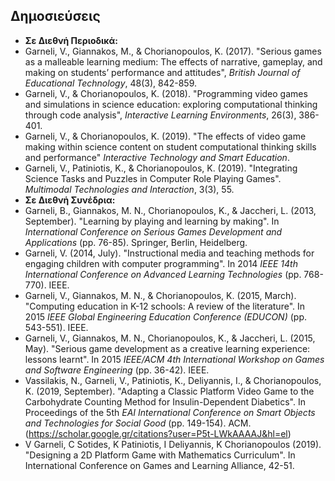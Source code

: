 ## Δημοσιεύσεις
* **Σε Διεθνή Περιοδικά:**
* Garneli, V., Giannakos, M., & Chorianopoulos, K. (2017). "Serious games as a
malleable learning medium: The effects of narrative, gameplay, and making on
students’ performance and attitudes", _British Journal of Educational
Technology_, 48(3), 842-859.
* Garneli, V., & Chorianopoulos, K. (2018). "Programming video games and
simulations in science education: exploring computational thinking through code
analysis",  _Interactive Learning Environments_, 26(3), 386-401.
* Garneli, V., & Chorianopoulos, K. (2019). "The effects of video game making
within science content on student computational thinking skills and performance"
_Interactive Technology and Smart Education_.
* Garneli, V., Patiniotis, K., & Chorianopoulos, K. (2019). "Integrating Science
Tasks and Puzzles in Computer Role Playing Games". _Multimodal Technologies and
Interaction_, 3(3), 55.
* **Σε Διεθνή Συνέδρια:**
* Garneli, B., Giannakos, M. N., Chorianopoulos, K., & Jaccheri, L. (2013, September). "Learning by playing and learning by making". In _International
Conference on Serious Games Development and Applications_ (pp. 76-85). Springer, Berlin, Heidelberg.
* Garneli, V. (2014, July). "Instructional media and teaching methods for engaging  children with computer programming". In 2014 _IEEE 14th International Conference on Advanced Learning Technologies_ (pp. 768-770). IEEE.
* Garneli, V., Giannakos, M. N., & Chorianopoulos, K. (2015, March). "Computing education in K-12 schools: A review of the literature". In 2015 _IEEE Global  Engineering Education Conference (EDUCON)_ (pp. 543-551). IEEE.
* Garneli, V., Giannakos, M. N., Chorianopoulos, K., & Jaccheri, L. (2015, May). "Serious game development as a creative learning experience: lessons learnt". In 2015 _IEEE/ACM 4th International Workshop on Games and Software Engineering_ (pp. 36-42). IEEE.
 * Vassilakis, N., Garneli, V., Patiniotis, K., Deliyannis, I., & Chorianopoulos, K. (2019, September). "Adapting a Classic Platform Video Game to the Carbohydrate Counting Method for Insulin-Dependent Diabetics". In Proceedings of the 5th _EAI International Conference on Smart Objects and Technologies for Social Good_ (pp. 149-154). ACM.
 (https://scholar.google.gr/citations?user=P5t-LWkAAAAJ&hl=el)
 * V Garneli, C Sotides, K Patiniotis, I Deliyannis, K Chorianopoulos (2019). "Designing a 2D Platform Game with Mathematics Curriculum". In International Conference on Games and Learning Alliance, 42-51.
